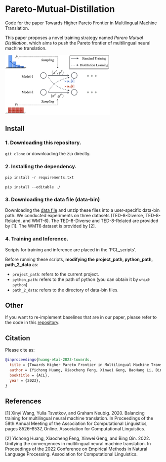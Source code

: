 # Pareto-Mutual-Distillation
Code for the paper Towards Higher Pareto Frontier in Multilingual Machine Translation.

This paper proposes a novel training strategy named *Parero Mutual Distillation*, which aims to push the Pareto frontier of multilingual neural machine translation.

<img src="./MOMD.png" style="zoom: 33%;" />


## Install
### 1. Downloading this repository.
```git clone``` or downloading the zip directly.

### 2. Installing the dependency.
```pip install -r requirements.txt```

```pip install --editable ./ ```

### 3. Downloading the data file (data-bin)
Downloading the [data file](https://drive.google.com/drive/folders/1z396pP8ZfCeiJm-CMIu9EdQqFpfckAZP) and unzip these files into a user-specific data-bin path.
We conducted experiments on three datasets (TED-8-Diverse, TED-8-Related, and WMT-6).
The TED-8-Diverse and TED-8-Related are provided by [1]. The WMT6 dataset is provided by [2].

### 4. Training and Inference.
Scripts for training and inference are placed in the 'PCL_scripts'. 

Before running these scripts, **modifying the project_path, python_path, path_2_data** as:
* ```project_path```: refers to the current project.
* ```python_path```: refers to the path of python (you can obtain it by ```which python```)
* ```path_2_data```: refers to the directory of data-bin files.



## Other

If you want to re-implement baselines that are in our paper, please refer to the code in this [repository](https://github.com/OrangeInSouth/LSSD).



## Citation

Please cite as:

```bibtex
@inproceedings{huang-etal-2023-towards,
  title = {Towards Higher Pareto Frontier in Multilingual Machine Translation},
  author = {Yichong Huang, Xiaocheng Feng, Xinwei Geng, BaoHang Li, Bing Qin},
  booktitle = {ACL},
  year = {2023},
}
```



## References

[1] Xinyi Wang, Yulia Tsvetkov, and Graham Neubig. 2020. Balancing training for multilingual neural machine translation. In Proceedings of the 58th Annual Meeting of the Association for Computational Linguistics, pages 8526–8537, Online. Association for Computational Linguistics.

[2] Yichong Huang, Xiaocheng Feng, Xinwei Geng, and Bing Qin. 2022. Unifying the convergences in multilingual neural machine translation. In Proceedings of the 2022 Conference on Empirical Methods in Natural Language Processing. Association for Computational Linguistics.